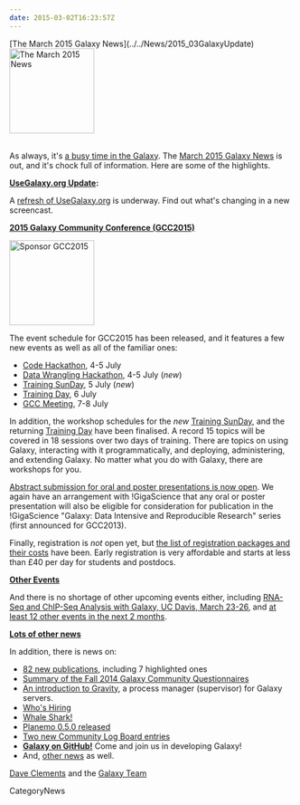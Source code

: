 ```yaml
---
date: 2015-03-02T16:23:57Z
---
```

<div class='newsItemHeader'>[The March 2015 Galaxy News](../../News/2015_03GalaxyUpdate)</div>

<div class='right'>
<a href='/GalaxyUpdates/2015_03'><img src='/Images/Logos/GalaxyUpdate200.png' alt='The March 2015 News' width=150 /></a><br /><br />
</div>

As always, it's [a busy time in the Galaxy](../../GalaxyUpdates/2015_03).   The [March 2015 Galaxy News](../../GalaxyUpdates/2015_03) is out, and it's chock full of information.  Here are some of the highlights.

**[UseGalaxy.org Update](/GalaxyUpdates/2015_03#usegalaxyorg-update):**

A [refresh of UseGalaxy.org](/GalaxyUpdates/2015_03#usegalaxyorg-update) is underway.  Find out what's changing in a new screencast.


**[2015 Galaxy Community Conference (GCC2015)](/GalaxyUpdates/2015_03#gcc2015-6-8-july-norwich-uk)**

<div class='right'>
<a href='/GalaxyUpdates/2015_03#gcc2015-6-8-july-norwich-uk'><img src='/Images/Logos/GCC2015LogoWide600.png' alt='Sponsor GCC2015' width="150" /></a><br />
</div>

The event schedule for GCC2015 has been released, and it features a few new events as well as all of the familiar ones:

* [Code Hackathon](/GalaxyUpdates/2015_03#code-hackathon), 4-5 July
* [Data Wrangling Hackathon](/GalaxyUpdates/2015_03#data-wrangling-hackathon), 4-5 July (*new*)
* [Training SunDay](/GalaxyUpdates/2015_03#training-sunday), 5 July (*new*)
* [Training Day](/GalaxyUpdates/2015_03#training-monday), 6 July
* [GCC Meeting](/GalaxyUpdates/2015_03#abstract-submission-is-now-open), 7-8 July

In addition, the workshop schedules for the *new* [Training SunDay](/GalaxyUpdates/2015_03#training-sunday), and the returning [Training Day](/GalaxyUpdates/2015_03#training-monday) have been finalised.  A record 15 topics will be covered in 18 sessions over two days of training.  There are topics on using Galaxy, interacting with it programmatically, and deploying, administering, and extending Galaxy. No matter what you do with Galaxy, there are workshops for you.

[Abstract submission for oral and poster presentations is now open](/GalaxyUpdates/2015_03#abstract-submission-is-now-open).  We again have an arrangement with !GigaScience that any oral or poster presentation will also be eligible for consideration for publication in the !GigaScience "Galaxy: Data Intensive and Reproducible Research" series (first announced for GCC2013).

Finally, registration is *not* open yet, but [the list of registration packages and their costs](/GalaxyUpdates/2015_03#early-registration-opens-in-march) have been.   Early registration is very affordable and starts at less than £40 per day for students and postdocs. 

**[Other Events](/GalaxyUpdates/2015_03#other-events)**

And there is no shortage of other upcoming events either, including [RNA-Seq and ChIP-Seq Analysis with Galaxy, UC Davis, March 23-26](/GalaxyUpdates/2015_03#rna-seq-and-chip-seq-analysis-with-galaxy-uc-davis-march-23-26), and [at least 12 other events in the next 2 months](/GalaxyUpdates/2015_03#other-events).

**[Lots of other news](../../GalaxyUpdates/2015_03)**

In addition, there is news on:
* [82 new publications](/GalaxyUpdates/2015_03#new-papers), including 7 highlighted ones
* [Summary of the Fall 2014 Galaxy Community Questionnaires](/GalaxyUpdates/2015_03#fall-2014-questionnaire-summaries)
* [An introduction to Gravity](/GalaxyUpdates/2015_03#gravity), a process manager (supervisor) for Galaxy servers.
* [Who's Hiring](/GalaxyUpdates/2015_03#whos-hiring)
* [Whale Shark!](/GalaxyUpdates/2015_03#whale-shark)
* [Planemo 0.5.0 released](/GalaxyUpdates/2015_03#planemo-050)
* [Two new Community Log Board entries](/GalaxyUpdates/2015_03#galaxy-community-hubs)
* **[Galaxy on GitHub!](/GalaxyUpdates/2015_03#galaxy-github)** Come and join us in developing Galaxy!
* And, [other news](/GalaxyUpdates/2015_03#other-news) as well.

[Dave Clements](/DaveClements) and the [Galaxy Team](../../GalaxyTeam)


CategoryNews

